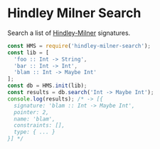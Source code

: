 # Hindley Milner Search

Search a list of [Hindley-Milner](https://en.wikipedia.org/wiki/Hindley%E2%80%93Milner_type_system) signatures.

```js
const HMS = require('hindley-milner-search');
const lib = [
  'foo :: Int -> String',
  'bar :: Int -> Int',
  'blam :: Int -> Maybe Int'
];
const db = HMS.init(lib);
const results = db.search('Int -> Maybe Int');
console.log(results); /* -> [{
  signature: 'blam :: Int -> Maybe Int',
  pointer: 2,
  name: 'blam',
  constraints: [],
  type: { ... }
}] */
```

